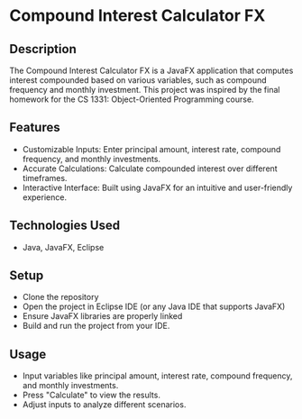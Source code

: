 # Compound Interest Calculator FX

## Description
The Compound Interest Calculator FX is a JavaFX application that computes interest compounded based on various variables, such as compound frequency and monthly investment. This project was inspired by the final homework for the CS 1331: Object-Oriented Programming course.
## Features
- Customizable Inputs: Enter principal amount, interest rate, compound frequency, and monthly investments.
- Accurate Calculations: Calculate compounded interest over different timeframes.
- Interactive Interface: Built using JavaFX for an intuitive and user-friendly experience.
## Technologies Used
- Java, JavaFX, Eclipse
## Setup
- Clone the repository
- Open the project in Eclipse IDE (or any Java IDE that supports JavaFX)
- Ensure JavaFX libraries are properly linked
- Build and run the project from your IDE.
## Usage
- Input variables like principal amount, interest rate, compound frequency, and monthly investments.
- Press "Calculate" to view the results.
- Adjust inputs to analyze different scenarios.
